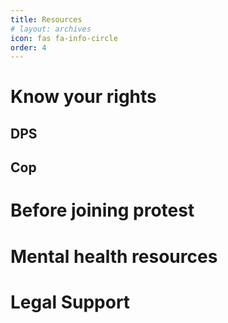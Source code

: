 ```yaml
---
title: Resources
# layout: archives
icon: fas fa-info-circle
order: 4
---
```

# Know your rights
## DPS
## Cop
# Before joining protest
# Mental health resources 
# Legal Support


